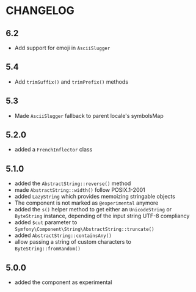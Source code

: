 # CHANGELOG

## 6.2

- Add support for emoji in `AsciiSlugger`

## 5.4

- Add `trimSuffix()` and `trimPrefix()` methods

## 5.3

- Made `AsciiSlugger` fallback to parent locale's symbolsMap

## 5.2.0

- added a `FrenchInflector` class

## 5.1.0

- added the `AbstractString::reverse()` method
- made `AbstractString::width()` follow POSIX.1-2001
- added `LazyString` which provides memoizing stringable objects
- The component is not marked as `@experimental` anymore
- added the `s()` helper method to get either an `UnicodeString` or `ByteString` instance,
  depending of the input string UTF-8 compliancy
- added `$cut` parameter to `Symfony\Component\String\AbstractString::truncate()`
- added `AbstractString::containsAny()`
- allow passing a string of custom characters to `ByteString::fromRandom()`

## 5.0.0

- added the component as experimental
